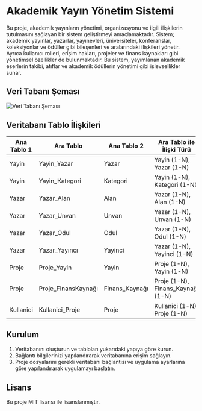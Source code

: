 # Akademik Yayın Yönetim Sistemi

Bu proje, akademik yayınların yönetimi, organizasyonu ve ilgili ilişkilerin tutulmasını sağlayan bir sistem geliştirmeyi amaçlamaktadır. Sistem; akademik yayınlar, yazarlar, yayınevleri, üniversiteler, konferanslar, koleksiyonlar ve ödüller gibi bileşenleri ve aralarındaki ilişkileri yönetir. Ayrıca kullanıcı rolleri, erişim hakları, projeler ve finans kaynakları gibi yönetimsel özellikler de bulunmaktadır. Bu sistem, yayımlanan akademik eserlerin takibi, atıflar ve akademik ödüllerin yönetimi gibi işlevsellikler sunar.

## Veri Tabanı Şeması
![Veri Tabanı Şeması](https://github.com/user-attachments/assets/e2240128-de86-4efd-8279-509c4dcf693f)

## Veritabanı Tablo İlişkileri
| Ana Tablo 1 | Ara Tablo             | Ana Tablo 2       | Ara Tablo ile İlişki Türü        |
|-------------|------------------------|-------------------|----------------------------------|
| Yayin       | Yayin_Yazar           | Yazar            | Yayin (1-N), Yazar (1-N)         |
| Yayin       | Yayin_Kategori        | Kategori         | Yayin (1-N), Kategori (1-N)      |
| Yazar       | Yazar_Alan            | Alan             | Yazar (1-N), Alan (1-N)          |
| Yazar       | Yazar_Unvan           | Unvan            | Yazar (1-N), Unvan (1-N)         |
| Yazar       | Yazar_Odul            | Odul             | Yazar (1-N), Odul (1-N)          |
| Yazar       | Yazar_Yayıncı         | Yayinci          | Yazar (1-N), Yayinci (1-N)       |
| Proje       | Proje_Yayin           | Yayin            | Proje (1-N), Yayin (1-N)         |
| Proje       | Proje_FinansKaynağı   | Finans_Kaynağı   | Proje (1-N), Finans_Kaynağı (1-N)|
| Kullanici   | Kullanici_Proje       | Proje            | Kullanici (1-N), Proje (1-N)     |



## Kurulum

1. Veritabanını oluşturun ve tabloları yukarıdaki yapıya göre kurun.
2. Bağlantı bilgilerinizi yapılandırarak veritabanına erişim sağlayın.
3. Proje dosyalarını gerekli veritabanı bağlantısı ve uygulama ayarlarına göre yapılandırarak uygulamayı başlatın.

## Lisans
Bu proje MIT lisansı ile lisanslanmıştır. 

